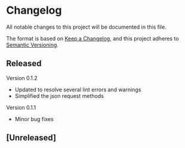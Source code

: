 # Changelog
All notable changes to this project will be documented in this file.

The format is based on [Keep a Changelog](https://keepachangelog.com/en/1.1.0/),
and this project adheres to [Semantic Versioning](https://semver.org/spec/v2.0.0.html).

## Released

Version 0.1.2
- Updated to resolve several lint errors and warnings
- Simplified the json request methods

Version 0.1.1
- Minor bug fixes


## [Unreleased]
